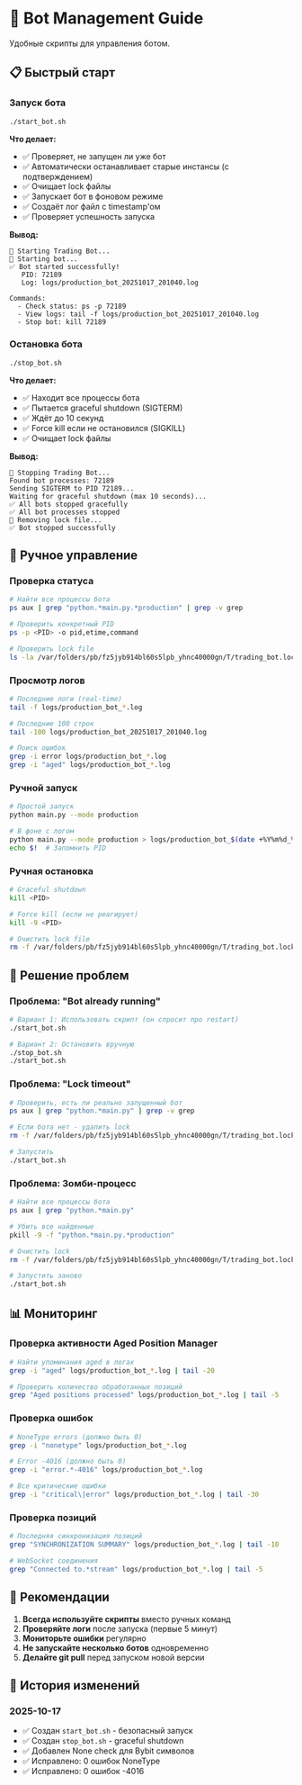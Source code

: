 # 🤖 Bot Management Guide

Удобные скрипты для управления ботом.

## 📋 Быстрый старт

### Запуск бота

```bash
./start_bot.sh
```

**Что делает:**
- ✅ Проверяет, не запущен ли уже бот
- ✅ Автоматически останавливает старые инстансы (с подтверждением)
- ✅ Очищает lock файлы
- ✅ Запускает бот в фоновом режиме
- ✅ Создаёт лог файл с timestamp'ом
- ✅ Проверяет успешность запуска

**Вывод:**
```
🤖 Starting Trading Bot...
🚀 Starting bot...
✅ Bot started successfully!
   PID: 72189
   Log: logs/production_bot_20251017_201040.log

Commands:
  - Check status: ps -p 72189
  - View logs: tail -f logs/production_bot_20251017_201040.log
  - Stop bot: kill 72189
```

### Остановка бота

```bash
./stop_bot.sh
```

**Что делает:**
- ✅ Находит все процессы бота
- ✅ Пытается graceful shutdown (SIGTERM)
- ✅ Ждёт до 10 секунд
- ✅ Force kill если не остановился (SIGKILL)
- ✅ Очищает lock файлы

**Вывод:**
```
🛑 Stopping Trading Bot...
Found bot processes: 72189
Sending SIGTERM to PID 72189...
Waiting for graceful shutdown (max 10 seconds)...
✅ All bots stopped gracefully
✅ All bot processes stopped
🧹 Removing lock file...
✅ Bot stopped successfully
```

## 🔧 Ручное управление

### Проверка статуса

```bash
# Найти все процессы бота
ps aux | grep "python.*main.py.*production" | grep -v grep

# Проверить конкретный PID
ps -p <PID> -o pid,etime,command

# Проверить lock file
ls -la /var/folders/pb/fz5jyb914bl60s5lpb_yhnc40000gn/T/trading_bot.lock
```

### Просмотр логов

```bash
# Последние логи (real-time)
tail -f logs/production_bot_*.log

# Последние 100 строк
tail -100 logs/production_bot_20251017_201040.log

# Поиск ошибок
grep -i error logs/production_bot_*.log
grep -i "aged" logs/production_bot_*.log
```

### Ручной запуск

```bash
# Простой запуск
python main.py --mode production

# В фоне с логом
python main.py --mode production > logs/production_bot_$(date +%Y%m%d_%H%M%S).log 2>&1 &
echo $!  # Запомнить PID
```

### Ручная остановка

```bash
# Graceful shutdown
kill <PID>

# Force kill (если не реагирует)
kill -9 <PID>

# Очистить lock file
rm -f /var/folders/pb/fz5jyb914bl60s5lpb_yhnc40000gn/T/trading_bot.lock
```

## 🚨 Решение проблем

### Проблема: "Bot already running"

```bash
# Вариант 1: Использовать скрипт (он спросит про restart)
./start_bot.sh

# Вариант 2: Остановить вручную
./stop_bot.sh
./start_bot.sh
```

### Проблема: "Lock timeout"

```bash
# Проверить, есть ли реально запущенный бот
ps aux | grep "python.*main.py" | grep -v grep

# Если бота нет - удалить lock
rm -f /var/folders/pb/fz5jyb914bl60s5lpb_yhnc40000gn/T/trading_bot.lock

# Запустить
./start_bot.sh
```

### Проблема: Зомби-процесс

```bash
# Найти все процессы бота
ps aux | grep "python.*main.py"

# Убить все найденные
pkill -9 -f "python.*main.py.*production"

# Очистить lock
rm -f /var/folders/pb/fz5jyb914bl60s5lpb_yhnc40000gn/T/trading_bot.lock

# Запустить заново
./start_bot.sh
```

## 📊 Мониторинг

### Проверка активности Aged Position Manager

```bash
# Найти упоминания aged в логах
grep -i "aged" logs/production_bot_*.log | tail -20

# Проверить количество обработанных позиций
grep "Aged positions processed" logs/production_bot_*.log | tail -5
```

### Проверка ошибок

```bash
# NoneType errors (должно быть 0)
grep -i "nonetype" logs/production_bot_*.log

# Error -4016 (должно быть 0)
grep -i "error.*-4016" logs/production_bot_*.log

# Все критические ошибки
grep -i "critical\|error" logs/production_bot_*.log | tail -30
```

### Проверка позиций

```bash
# Последняя синхронизация позиций
grep "SYNCHRONIZATION SUMMARY" logs/production_bot_*.log | tail -10

# WebSocket соединения
grep "Connected to.*stream" logs/production_bot_*.log | tail -5
```

## 🔄 Рекомендации

1. **Всегда используйте скрипты** вместо ручных команд
2. **Проверяйте логи** после запуска (первые 5 минут)
3. **Мониторьте ошибки** регулярно
4. **Не запускайте несколько ботов** одновременно
5. **Делайте git pull** перед запуском новой версии

## 📝 История изменений

### 2025-10-17
- ✅ Создан `start_bot.sh` - безопасный запуск
- ✅ Создан `stop_bot.sh` - graceful shutdown
- ✅ Добавлен None check для Bybit символов
- ✅ Исправлено: 0 ошибок NoneType
- ✅ Исправлено: 0 ошибок -4016
